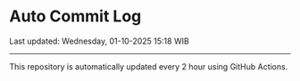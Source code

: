 # Auto Commit Log

Last updated: Wednesday, 01-10-2025 15:18 WIB

---

This repository is automatically updated every 2 hour using GitHub Actions.
